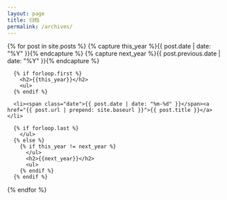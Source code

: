 ```yaml
---
layout: page
title: 归档
permalink: /archives/
---
```


<div class="post">
  <div class="post-archive">
  {% for post in site.posts  %}
      {% capture this_year %}{{ post.date | date: "%Y" }}{% endcapture %}
      {% capture next_year %}{{ post.previous.date | date: "%Y" }}{% endcapture %}

      {% if forloop.first %}
        <h2>{{this_year}}</h2>
        <ul>
      {% endif %}

      <li><span class="date">{{ post.date | date: "%m-%d" }}</span><a href="{{ post.url | prepend: site.baseurl }}">{{ post.title }}</a></li>

      {% if forloop.last %}
        </ul>
      {% else %}
        {% if this_year != next_year %}
          </ul>
          <h2>{{next_year}}</h2>
          <ul>
        {% endif %}
      {% endif %}
  {% endfor %}
  </div>
</div>
